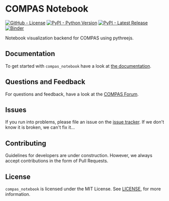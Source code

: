 # COMPAS Notebook

[![GitHub - License](https://img.shields.io/github/license/compas-dev/compas_notebook.svg)](https://github.com/compas-dev/compas_notebook)
[![PyPI - Python Version](https://img.shields.io/pypi/pyversions/compas-notebook.svg)](https://pypi.python.org/project/compas-notebook)
[![PyPI - Latest Release](https://img.shields.io/pypi/v/compas-notebook.svg)](https://pypi.python.org/project/compas-notebook)
[![Binder](https://mybinder.org/badge_logo.svg)](https://mybinder.org/v2/gh/compas-dev/compas_notebook/main?urlpath/lab/tree/notebooks)

Notebook visualization backend for COMPAS using pythreejs.

## Documentation

To get started with `compas_notebook` have a look at [the documentation](https://compas.dev/compas_notebook).

## Questions and Feedback

For questions and feedback, have a look at the [COMPAS Forum](https://forum.compas-framework.org).

## Issues

If you run into problems, please file an issue on the [issue tracker](https://github.com/compas-dev/compas_notebook/issues). If we don't know it is broken, we can't fix it...

## Contributing

Guidelines for developers are under construction. However, we always accept contributions in the form of Pull Requests.

## License

`compas_notebook` is licensed under the MIT License. See [LICENSE](https://github.com/compas-dev/compas_notebook/blob/master/LICENSE), for more information.
